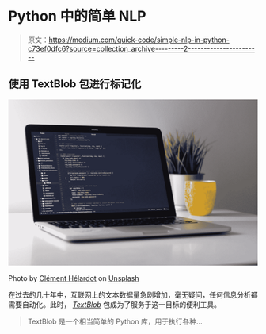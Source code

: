 # Python 中的简单 NLP

> 原文：<https://medium.com/quick-code/simple-nlp-in-python-c73ef0dfc6?source=collection_archive---------2----------------------->

## 使用 TextBlob 包进行标记化

![](img/ba852f8ecefb000910d4fd753b0a00ab.png)

Photo by [Clément Hélardot](https://unsplash.com/@clemhlrdt?utm_source=medium&utm_medium=referral) on [Unsplash](https://unsplash.com?utm_source=medium&utm_medium=referral)

在过去的几十年中，互联网上的文本数据量急剧增加，毫无疑问，任何信息分析都需要自动化。此时， [*TextBlob*](https://textblob.readthedocs.io/en/dev/) 包成为了服务于这一目标的便利工具。

> TextBlob 是一个相当简单的 Python 库，用于执行各种…